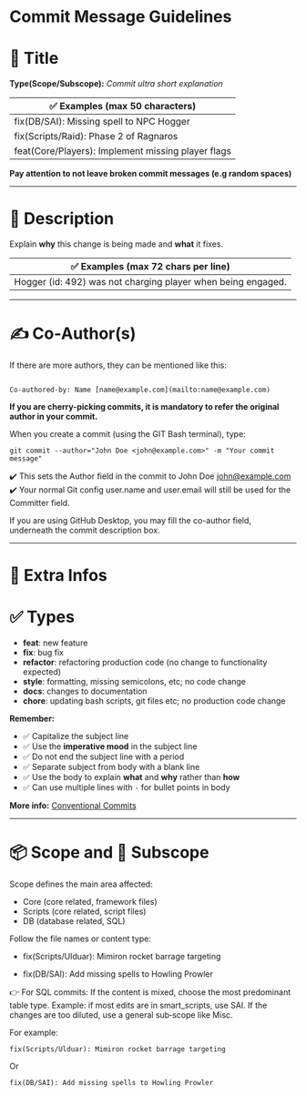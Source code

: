 # Commit Message Guidelines

# 📌 Title
**Type(Scope/Subscope):** _Commit ultra short explanation_

| ✅ Examples (max 50 characters) |
|--------------------------------|
| fix(DB/SAI): Missing spell to NPC Hogger |
| fix(Scripts/Raid): Phase 2 of Ragnaros |
| feat(Core/Players): Implement missing player flags |

**Pay attention to not leave broken commit messages (e.g random spaces)**

---

# 📖 Description
Explain **why** this change is being made and **what** it fixes.

| ✅ Examples (max 72 chars per line) |
|-------------------------------------|
| Hogger (id: 492) was not charging player when being engaged. |

---

# ✍️ Co‑Author(s)
If there are more authors, they can be mentioned like this:
```

Co-authored-by: Name [name@example.com](mailto:name@example.com)

```

**If you are cherry-picking commits, it is mandatory to refer the original author in your commit.**

When you create a commit (using the GIT Bash terminal), type:

``` 
git commit --author="John Doe <john@example.com>" -m "Your commit message"
```

✔️ This sets the Author field in the commit to John Doe <john@example.com>
✔️ Your normal Git config user.name and user.email will still be used for the Committer field.

If you are using GitHub Desktop, you may fill the co-author field, underneath the commit description box.

---

# 📌 Extra Infos

# ✅ Types
- **feat**: new feature  
- **fix**: bug fix  
- **refactor**: refactoring production code (no change to functionality expected)
- **style**: formatting, missing semicolons, etc; no code change  
- **docs**: changes to documentation  
- **chore**: updating bash scripts, git files etc; no production code change  

**Remember:**
- ✅ Capitalize the subject line  
- ✅ Use the **imperative mood** in the subject line  
- ✅ Do not end the subject line with a period  
- ✅ Separate subject from body with a blank line  
- ✅ Use the body to explain **what** and **why** rather than **how**  
- ✅ Can use multiple lines with `-` for bullet points in body  

**More info:** [Conventional Commits](https://www.conventionalcommits.org/en/v1.0.0-beta.2/)

---

# 📦 Scope and 🔧 Subscope
Scope defines the main area affected:

- Core (core related, framework files)
- Scripts (core related, script files)
- DB (database related, SQL)

Follow the file names or content type:

- fix(Scripts/Ulduar): Mimiron rocket barrage targeting

- fix(DB/SAI): Add missing spells to Howling Prowler

👉 For SQL commits:
If the content is mixed, choose the most predominant table type.
Example: if most edits are in smart_scripts, use SAI.
If the changes are too diluted, use a general sub‑scope like Misc.

For example:
```
fix(Scripts/Ulduar): Mimiron rocket barrage targeting
```

Or

```
fix(DB/SAI): Add missing spells to Howling Prowler
```
